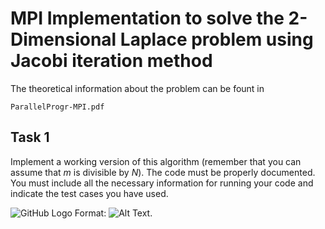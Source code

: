 # MPI Implementation to solve the 2-Dimensional Laplace problem using Jacobi iteration method


The theoretical information about the problem can be fount in 
```
ParallelProgr-MPI.pdf  
``` 

## Task 1
Implement a working version of this algorithm (remember that you can assume that *m* is divisible by *N*). The code must be properly documented. You must include all the necessary information for running your code and indicate the test cases you have used.


![GitHub Logo](/images/logo.png)
Format: ![Alt Text](url). 